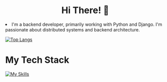 <h1 align="center">Hi There! 👋</h1


- I'm a backend developer, primarily working with Python and Django. I'm passionate about distributed systems and backend architecture.

[![Top Langs](https://github-readme-stats.vercel.app/api/top-langs/?username=alireza-v&layout=pie)](https://github.com/anuraghazra/github-readme-stats)

<h1 align=left> My Tech Stack </h1>

[![My Skills](https://skillicons.dev/icons?i=html,css,bootstrap,js,jquery,py,django,fastapi,git,postgres,docker&perline=3)](https://skillicons.dev)
